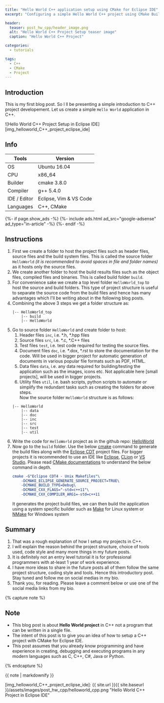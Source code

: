 ```yaml
---
title: "Hello World C++ application setup using CMake for Eclipse IDE"
excerpt: "Configuring a simple Hello World C++ project using CMake Builder for Eclipse IDE."

header:
  teaser: post_hw_cpp/header_image.png
  alt: "Hello World C++ Project Setup teaser image"
  caption: "Hello World C++ Project"

categories:
  - tutorials

tags:
  - C++
  - CMake
  - Project
---
```


## Introduction

This is my first blog post. So I ll be presenting a simple introduction to C++ project developement.
Let us create a simple `Hello World` application in C++.

<!-- img_1 - HelloWorld C++ Project Setup in Eclipse IDE screenshot -->
![Hello World C++ Project Setup in Eclipse IDE][img_helloworld_C++_project_eclipse_ide]

## Info

| Tools        | Version                |
| ------------ | ---------------------- |
| OS           | Ubuntu 16.04           |
| CPU          | x86_64                 |
| Builder      | cmake 3.8.0            |
| Compiler     | g++ 5.4.0              |
| IDE / Editor | Eclipse, Vim & VS Code |
| Languages    | C++, CMake             |

<p>
{%- if page.show_ads -%}
  {%- include ads.html ad_src="google-adsense" ad_type="in-article" -%}
{%- endif -%}
</p>

## Instructions

1. First we create a folder to host the project files such as header files, source files and the build system files. This is called the source folder `HelloWorld` *(it is recommended to avoid spaces in file and folder names)* as it hosts only the source files.
2. We create another folder to host the build results files such as the object files, compiled files and binaries. This is called build folder `build`.
3. For convenience sake we create a top level folder `HelloWorld_top` to host the source and build folders. This type of project structure is useful to separate the source code from the build files and hence has many advantages which I'll be writing about in the following blog posts.
4. Combining the above 3 steps we get a folder structure as:
   ```
   |-- HelloWorld_top
       |-- build
       |-- HelloWorld
   ```
5. Go to source folder `HelloWorld` and create folder to host:
   1. Header files `inc`, i.e. *.h, *.hpp files
   2. Source files `src`, i.e. *.c, *.C++ files
   3. Test files `test`, i.e. test code required for testing the source files.
   4. Document files `doc`, i.e. *.dox, *.rst to store the documentation for the code. Will be used in bigger project for automatic generation of documents in various popular file formats such as PDF, HTML.
   5. Data files `data`, i.e. any data required for building/testing the application such as the images, icons etc. Not applicable here [small projects], will be used in bigger projects.
   6. Utility files `util`, i.e. bash scripts, python scripts to automate or simplify the redundant tasks such as creating the folders for above steps.  
   Now the source folder `HelloWorld` structure is as follows:
   ```
   |-- HelloWorld
       |-- data
       |-- doc
       |-- inc
       |-- src
       |-- test
       |-- util
   ```
6. Write the code for `HelloWorld` project as in the github repo: [HelloWorld][1]
7. Now go to the `build` folder.
   Use the below [cmake][2] command to generate the build files along with the [Eclipse CDT][3] project files. For bigger projects it is recommended to use an IDE like [Eclipse][4], [CLion][5] or [VS Studio][6]. Please read [CMake documentations][7] to understand the below command in depth.
   ```cmake
   cmake -G"Eclipse CDT4 - Unix Makefiles"\
       -DCMAKE_ECLIPSE_GENERATE_SOURCE_PROJECT=TRUE\
       -DCMAKE_BUILD_TYPE=Debug\
       -DCMAKE_CXX_FLAGS="-std=c++11"\
       -DCMAKE_CXX_COMPILER_ARG1=-std=c++11
   ```
   It generates the project build files, we can then build the application using a system specific builder such as [Make][8] for Linux system or [NMake][9] for Windows system

## Summary

1. That was a rough explanation of how I setup my projects in C++.
2. I will explain the reason behind the project structure, choice of tools used, code style and many more things in my future posts.
3. It is definitely not an entry level tutorial it is for professional programmers with at-least 1 year of work experience.
4. I have more ideas to share in the future posts all of them follow the same project structure, coding style and tools. Hence this introductory post. Stay tuned and follow me on social medias in my bio.
5. Thank you, for reading. Please leave a comment below or use one of the social media links from my bio.

{% capture note %}

## Note

- This blog post is about **Hello World project** in C++ not a program that can be written in a single file.
- The intent of this post is to give you an idea of how to setup a C++ project with CMake for Eclipse IDE.
- This post assumes that you already know programming and have experience in creating, debugging and executing
  programs in any modern languages such as C, C++, C#, Java or Python.

{% endcapture %}
<div class="bg-warning p-3">{{ note | markdownify }}</div>

<!-- images in the post -->
[img_helloworld_C++_project_eclipse_ide]: {{ site.url }}{{ site.baseurl }}/assets/images/post_hw_cpp/helloworld_cpp.png  "Hello World C++ Project in Eclipse IDE"

<!-- Links in the post -->
[1]: https://github.com/manid2/HelloWorld.git
[2]: https://cmake.org/
[3]: https://www.eclipse.org/cdt/
[4]: https://www.eclipse.org/
[5]: https://www.jetbrains.com/clion/
[6]: https://visualstudio.microsoft.com/
[7]: https://cmake.org/documentation/
[8]: https://www.gnu.org/software/make/
[9]: https://docs.microsoft.com/en-us/cpp/build/nmake-reference?view=vs-2017